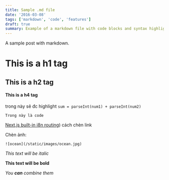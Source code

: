 ```yaml
---
title: Sample .md file
date: '2016-03-08'
tags: ['markdown', 'code', 'features']
draft: true
summary: Example of a markdown file with code blocks and syntax highlighting
---
```


A sample post with markdown.

# This is a h1 tag

## This is a h2 tag

#### This is a h4 tag

trong này sẽ đc highlight `sum = parseInt(num1) + parseInt(num2)`

```
Trong này là code
```

[Next.js built-in i8n routing](https://nextjs.org/docs/advanced-features/i18n-routing)) cách chèn link

Chèn ảnh:

```
![ocean](/static/images/ocean.jpg)
```

_This text will be italic_

**This text will be bold**

_You **can** combine them_
